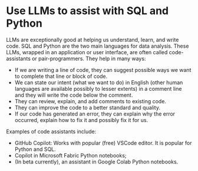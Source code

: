 # Use LLMs to assist with SQL and Python

LLMs are exceptionally good at helping us understand, learn, and write code.  SQL and Python are the two main languages for data analysis.  These LLMs, wrapped in an application or user interface, are often called code-assistants or pair-programmers.  They help in many ways:
* If we are writing a line of code, they can suggest possible ways we want to complete that line or block of code.
* We can state our intent (what we want to do) in English (other human languages are available possibly to lesser extents) in a comment line and they will write the code below the comment.
* They can review, explain, and add comments to existing code.
* They can improve the code to a better standard and quality.
* If our code has generated an error, they can explain why the error occurred, explain how to fix it and possibly fix it for us.

Examples of code assistants include:
* GitHub Copilot:  Works with popular (free) VSCode editor.  It is popular for Python and SQL.
* Copilot in Microsoft Fabric Python notebooks;
* (In beta currently), an assistant in Google Colab Python notebooks.